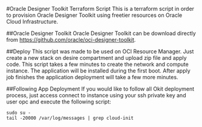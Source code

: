 #Oracle Designer Toolkit Terraform Script
This is a terraform script in order to provision Oracle Designer Toolkit using freetier resources on Oracle Cloud Infrastructure.

##Oracle Designer Toolkit
Oracle Designer Toolkit can be download directly from https://github.com/oracle/oci-designer-toolkit.

##Deploy
This script was made to be used on OCI Resource Manager.
Just create a new stack on desire compartment and upload zip file and apply code.
This script takes a few minutes to create the network and compute instance. The application will be installed during the first boot.
After apply job finishes the application deployment will take a few more minutes.

##Following App Deployment
If you would like to follow all Okit deployment process, just access connect to instance using your ssh private key and user opc and execute the following script:

````
sudo su -
tail -20000 /var/log/messages | grep cloud-init
````
